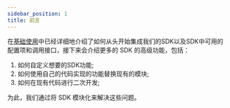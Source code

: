 ```yaml
---
sidebar_position: 1
title: 前言
---
```


在[基础使用](/docs/ios/base/Getting_Started)中已经详细地介绍了如何从头开始集成我们的SDK以及SDK中可用的配置项和调用接口，接下来会介绍更多的 SDK 的高级功能，包括：
1. 如何自定义想要的SDK功能;
2. 如何使用自己的代码实现的功能替换现有的模块;
3. 如何在现有代码进行二次开发;

为此，我们通过将 SDK 模块化来解决这些问题。
